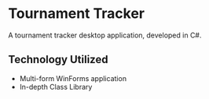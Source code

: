 # Tournament Tracker
A tournament tracker desktop application, developed in C#.

<h2>Technology Utilized</h2>

- Multi-form WinForms application
- In-depth Class Library

